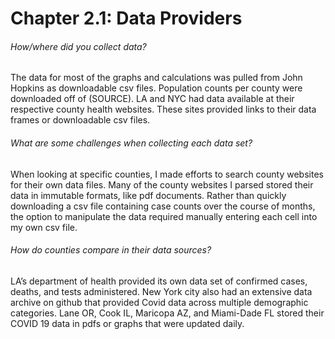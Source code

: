 Chapter 2.1: Data Providers
===========================



###### How/where did you collect data?
The data for most of the graphs and calculations was pulled from John Hopkins as downloadable csv files. Population counts per county were downloaded off of (SOURCE). LA and NYC had data available at their respective county health websites. These sites provided links to their data frames or downloadable csv files. 
###### What are some challenges when collecting each data set?
When looking at specific counties, I made efforts to search county websites for their own data files. Many of the county websites I parsed stored their data in immutable formats, like pdf documents. Rather than quickly downloading a csv file containing case counts over the course of months, the option to manipulate the data required manually entering each cell into my own csv file. 
###### How do counties compare in their data sources?
LA’s department of health provided its own data set of confirmed cases, deaths, and tests administered. New York city also had an extensive data archive on github that provided Covid data across multiple demographic categories. Lane OR, Cook IL, Maricopa AZ, and Miami-Dade FL stored their COVID 19 data in pdfs or graphs that were updated daily. 
